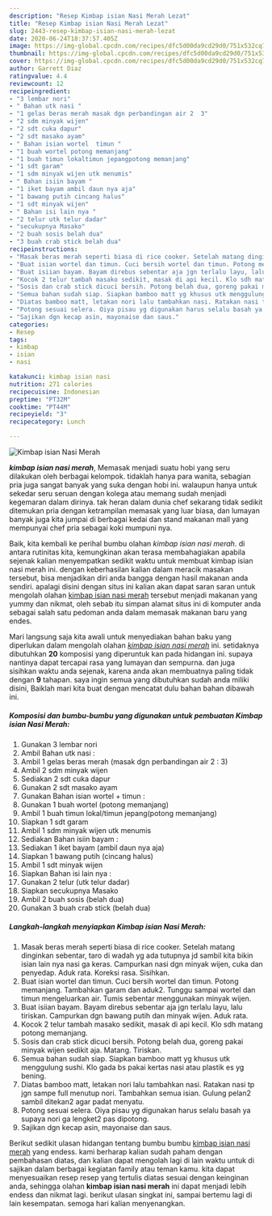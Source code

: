 ```yaml
---
description: "Resep Kimbap isian Nasi Merah Lezat"
title: "Resep Kimbap isian Nasi Merah Lezat"
slug: 2443-resep-kimbap-isian-nasi-merah-lezat
date: 2020-06-24T18:37:57.405Z
image: https://img-global.cpcdn.com/recipes/dfc5d00da9cd29d0/751x532cq70/kimbap-isian-nasi-merah-foto-resep-utama.jpg
thumbnail: https://img-global.cpcdn.com/recipes/dfc5d00da9cd29d0/751x532cq70/kimbap-isian-nasi-merah-foto-resep-utama.jpg
cover: https://img-global.cpcdn.com/recipes/dfc5d00da9cd29d0/751x532cq70/kimbap-isian-nasi-merah-foto-resep-utama.jpg
author: Garrett Diaz
ratingvalue: 4.4
reviewcount: 12
recipeingredient:
- "3 lembar nori"
- " Bahan utk nasi "
- "1 gelas beras merah masak dgn perbandingan air 2  3"
- "2 sdm minyak wijen"
- "2 sdt cuka dapur"
- "2 sdt masako ayam"
- " Bahan isian wortel  timun "
- "1 buah wortel potong memanjang"
- "1 buah timun lokaltimun jepangpotong memanjang"
- "1 sdt garam"
- "1 sdm minyak wijen utk menumis"
- " Bahan isiin bayam "
- "1 iket bayam ambil daun nya aja"
- "1 bawang putih cincang halus"
- "1 sdt minyak wijen"
- " Bahan isi lain nya "
- "2 telur utk telur dadar"
- "secukupnya Masako"
- "2 buah sosis belah dua"
- "3 buah crab stick belah dua"
recipeinstructions:
- "Masak beras merah seperti biasa di rice cooker. Setelah matang dinginkan sebentar, taro di wadah yg ada tutupnya jd sambil kita bikin isian lain nya nasi ga keras. Campurkan nasi dgn minyak wijen, cuka dan penyedap. Aduk rata. Koreksi rasa. Sisihkan."
- "Buat isian wortel dan timun. Cuci bersih wortel dan timun. Potong memanjang. Tambahkan garam dan aduk2. Tunggu sampai wortel dan timun mengeluarkan air. Tumis sebentar menggunakan minyak wijen."
- "Buat isiian bayam. Bayam direbus sebentar aja jgn terlalu layu, lalu tiriskan. Campurkan dgn bawang putih dan minyak wijen. Aduk rata."
- "Kocok 2 telur tambah masako sedikit, masak di api kecil. Klo sdh matang potong memanjang."
- "Sosis dan crab stick dicuci bersih. Potong belah dua, goreng pakai minyak wijen sedikit aja. Matang. Tiriskan."
- "Semua bahan sudah siap. Siapkan bamboo matt yg khusus utk menggulung sushi. Klo gada bs pakai kertas nasi atau plastik es yg bening."
- "Diatas bamboo matt, letakan nori lalu tambahkan nasi. Ratakan nasi tp jgn sampe full menutup nori. Tambahkan semua isian. Gulung pelan2 sambil ditekan2 agar padat menyatu."
- "Potong sesuai selera. Oiya pisau yg digunakan harus selalu basah ya supaya nori ga lengket2 pas dipotong."
- "Sajikan dgn kecap asin, mayonaise dan saus."
categories:
- Resep
tags:
- kimbap
- isian
- nasi

katakunci: kimbap isian nasi 
nutrition: 271 calories
recipecuisine: Indonesian
preptime: "PT32M"
cooktime: "PT44M"
recipeyield: "3"
recipecategory: Lunch

---
```



![Kimbap isian Nasi Merah](https://img-global.cpcdn.com/recipes/dfc5d00da9cd29d0/751x532cq70/kimbap-isian-nasi-merah-foto-resep-utama.jpg)

<b><i>kimbap isian nasi merah</i></b>, Memasak menjadi suatu hobi yang seru dilakukan oleh berbagai kelompok. tidaklah hanya para wanita, sebagian pria juga sangat banyak yang suka dengan hobi ini. walaupun hanya untuk sekedar seru seruan dengan kolega atau memang sudah menjadi kegemaran dalam dirinya. tak heran dalam dunia chef sekarang tidak sedikit ditemukan pria dengan ketrampilan memasak yang luar biasa, dan lumayan banyak juga kita jumpai di berbagai kedai dan stand makanan mall yang mempunyai chef pria sebagai koki mumpuni nya.



Baik, kita kembali ke perihal bumbu olahan <i>kimbap isian nasi merah</i>. di antara rutinitas kita, kemungkinan akan terasa membahagiakan apabila sejenak kalian menyempatkan sedikit waktu untuk membuat kimbap isian nasi merah ini. dengan keberhasilan kalian dalam meracik masakan tersebut, bisa menjadikan diri anda bangga dengan hasil makanan anda sendiri. apalagi disini dengan situs ini kalian akan dapat saran saran untuk mengolah olahan <u>kimbap isian nasi merah</u> tersebut menjadi makanan yang yummy dan nikmat, oleh sebab itu simpan alamat situs ini di komputer anda sebagai salah satu pedoman anda dalam memasak makanan baru yang endes.


Mari langsung saja kita awali untuk menyediakan bahan baku yang diperlukan dalam mengolah olahan <u><i>kimbap isian nasi merah</i></u> ini. setidaknya dibutuhkan <b>20</b> komposisi yang diperuntuk kan pada hidangan ini. supaya nantinya dapat tercapai rasa yang lumayan dan sempurna. dan juga sisihkan waktu anda sejenak, karena anda akan membuatnya paling tidak dengan <b>9</b> tahapan. saya ingin semua yang dibutuhkan sudah anda miliki disini, Baiklah mari kita buat dengan mencatat dulu bahan bahan dibawah ini.

<!--inarticleads1-->

##### Komposisi dan bumbu-bumbu yang digunakan untuk pembuatan Kimbap isian Nasi Merah:

1. Gunakan 3 lembar nori
1. Ambil  Bahan utk nasi :
1. Ambil 1 gelas beras merah (masak dgn perbandingan air 2 : 3)
1. Ambil 2 sdm minyak wijen
1. Sediakan 2 sdt cuka dapur
1. Gunakan 2 sdt masako ayam
1. Gunakan  Bahan isian wortel + timun :
1. Gunakan 1 buah wortel (potong memanjang)
1. Ambil 1 buah timun lokal/timun jepang(potong memanjang)
1. Siapkan 1 sdt garam
1. Ambil 1 sdm minyak wijen utk menumis
1. Sediakan  Bahan isiin bayam :
1. Sediakan 1 iket bayam (ambil daun nya aja)
1. Siapkan 1 bawang putih (cincang halus)
1. Ambil 1 sdt minyak wijen
1. Siapkan  Bahan isi lain nya :
1. Gunakan 2 telur (utk telur dadar)
1. Siapkan secukupnya Masako
1. Ambil 2 buah sosis (belah dua)
1. Gunakan 3 buah crab stick (belah dua)




<!--inarticleads2-->

##### Langkah-langkah menyiapkan Kimbap isian Nasi Merah:

1. Masak beras merah seperti biasa di rice cooker. Setelah matang dinginkan sebentar, taro di wadah yg ada tutupnya jd sambil kita bikin isian lain nya nasi ga keras. Campurkan nasi dgn minyak wijen, cuka dan penyedap. Aduk rata. Koreksi rasa. Sisihkan.
1. Buat isian wortel dan timun. Cuci bersih wortel dan timun. Potong memanjang. Tambahkan garam dan aduk2. Tunggu sampai wortel dan timun mengeluarkan air. Tumis sebentar menggunakan minyak wijen.
1. Buat isiian bayam. Bayam direbus sebentar aja jgn terlalu layu, lalu tiriskan. Campurkan dgn bawang putih dan minyak wijen. Aduk rata.
1. Kocok 2 telur tambah masako sedikit, masak di api kecil. Klo sdh matang potong memanjang.
1. Sosis dan crab stick dicuci bersih. Potong belah dua, goreng pakai minyak wijen sedikit aja. Matang. Tiriskan.
1. Semua bahan sudah siap. Siapkan bamboo matt yg khusus utk menggulung sushi. Klo gada bs pakai kertas nasi atau plastik es yg bening.
1. Diatas bamboo matt, letakan nori lalu tambahkan nasi. Ratakan nasi tp jgn sampe full menutup nori. Tambahkan semua isian. Gulung pelan2 sambil ditekan2 agar padat menyatu.
1. Potong sesuai selera. Oiya pisau yg digunakan harus selalu basah ya supaya nori ga lengket2 pas dipotong.
1. Sajikan dgn kecap asin, mayonaise dan saus.




Berikut sedikit ulasan hidangan tentang bumbu bumbu <u>kimbap isian nasi merah</u> yang endess. kami berharap kalian sudah paham dengan pembahasan diatas, dan kalian dapat mengolah lagi di lain waktu untuk di sajikan dalam berbagai kegiatan family atau teman kamu. kita dapat menyesuaikan resep resep yang tertulis diatas sesuai dengan keinginan anda, sehingga olahan <b>kimbap isian nasi merah</b> ini dapat menjadi lebih endess dan nikmat lagi. berikut ulasan singkat ini, sampai bertemu lagi di lain kesempatan. semoga hari kalian menyenangkan.
